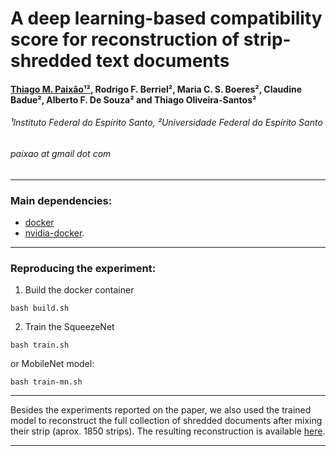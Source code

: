# A deep learning-based compatibility score for reconstruction of strip-shredded text documents

#### [Thiago M. Paixão¹²](http://sites.google.com/site/professorpx), Rodrigo F. Berriel², Maria C. S. Boeres², Claudine Badue², Alberto F. De Souza² and Thiago Oliveira-Santos²
###### ¹Instituto Federal do Espírito Santo, ²Universidade Federal do Espírito Santo
###### paixao at gmail dot com
___

### Main dependencies:
* [docker](https://docs.docker.com/install/linux/docker-ce/ubuntu/)
* [nvidia-docker](https://github.com/NVIDIA/nvidia-docker).

___

### Reproducing the experiment:
1. Build the docker container
```
bash build.sh
```
2. Train the SqueezeNet
```
bash train.sh
```
or MobileNet model:
```
bash train-mn.sh
```
___

Besides the experiments reported on the paper, we also used the trained model to reconstruct the full collection of shredded documents after mixing their strip (aprox. 1850 strips). The resulting reconstruction is available  [here](https://daringfireball.net/projects/markdown/).
___
